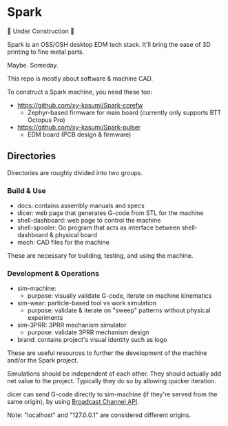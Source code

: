 # Spark

🚧 Under Construction 🚧

Spark is an OSS/OSH desktop EDM tech stack.
It'll bring the ease of 3D printing to fine metal parts.

Maybe. Someday.

This repo is mostly about software & machine CAD.

To construct a Spark machine, you need these too:
* https://github.com/xy-kasumi/Spark-corefw
  * Zephyr-based firmware for main board (currently only supports BTT Octopus Pro)
* https://github.com/xy-kasumi/Spark-pulser
  * EDM board (PCB design & firmware)

## Directories

Directories are roughly divided into two groups.

### Build & Use
* docs: contains assembly manuals and specs
* dicer: web page that generates G-code from STL for the machine
* shell-dashboard: web page to control the machine
* shell-spooler: Go program that acts as interface between shell-dashboard & physical board
* mech: CAD files for the machine

These are necessary for building, testing, and using the machine.

### Development & Operations
* sim-machine:
  * purpose: visually validate G-code, iterate on machine kinematics
* sim-wear: particle-based tool vs work simulation
  * purpose: validate & iterate on "sweep" patterns without physical experiments
* sim-3PRR: 3PRR mechanism simulator
  * purpose: validate 3PRR mechanism design
* brand: contains project's visual identity such as logo

These are useful resources to further the development of the machine and/or the Spark project.

Simulations should be independent of each other.
They should actually add net value to the project.
Typically they do so by allowing quicker iteration.

dicer can send G-code directly to sim-machine (if they're served from the same origin),
by using [Broadcast Channel API](https://developer.mozilla.org/en-US/docs/Web/API/Broadcast_Channel_API).

Note: "localhost" and "127.0.0.1" are considered different origins.
